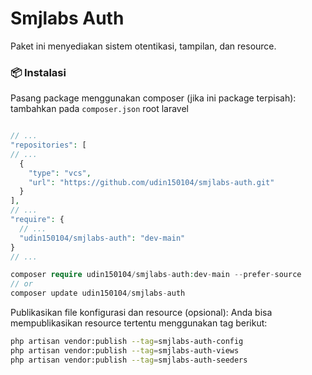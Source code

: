 # Smjlabs Auth

Paket ini menyediakan sistem otentikasi, tampilan, dan resource.


### 📦 Instalasi

Pasang package menggunakan composer (jika ini package terpisah):
tambahkan pada `composer.json` root laravel
```php

// ...
"repositories": [
// ...
  {
    "type": "vcs",
    "url": "https://github.com/udin150104/smjlabs-auth.git"
  }
],
// ...
"require": {
  // ...
  "udin150104/smjlabs-auth": "dev-main"
}
// ...
```
```php
composer require udin150104/smjlabs-auth:dev-main --prefer-source
// or
composer update udin150104/smjlabs-auth
```
Publikasikan file konfigurasi dan resource (opsional):
Anda bisa mempublikasikan resource tertentu menggunakan tag berikut:
```bash
php artisan vendor:publish --tag=smjlabs-auth-config
php artisan vendor:publish --tag=smjlabs-auth-views
php artisan vendor:publish --tag=smjlabs-auth-seeders
```